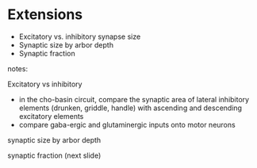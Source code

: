 # Extensions

- Excitatory vs. inhibitory synapse size
- Synaptic size by arbor depth
- Synaptic fraction

notes:

Excitatory vs inhibitory

- in the cho-basin circuit, compare the synaptic area of lateral
inhibitory elements (drunken, griddle, handle) with ascending and
descending excitatory elements
- compare gaba-ergic and glutaminergic inputs onto motor neurons

synaptic size by arbor depth



synaptic fraction (next slide)
